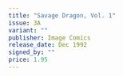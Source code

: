 ```yaml
---
title: "Savage Dragon, Vol. 1"
issue: 3A
variant: ""
publisher: Image Comics
release_date: Dec 1992
signed_by: ""
price: 1.95
---
```

